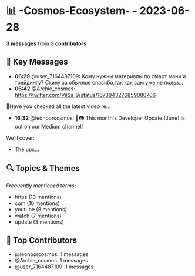 # 📊 -Cosmos-Ecosystem- - 2023-06-28
**3 messages** from **3 contributors**

## 💬 Key Messages
- **06:29** @user_7164487109: Кому нужны материалы по смарт мани и трейдингу?
Скину за обычное спасибо,так как сам уже не польз...
- **06:42** @Archie_cosmos: https://twitter.com/VilSa_9/status/1673943276859080706

🎥Have you checked all the latest video re...
- **16:32** @leonoorcosmos: 📰📷 This month's Developer Update (June) is out on our Medium channel!  

We'll cover:  
- The upc...

## 🔍 Topics & Themes
*Frequently mentioned terms:*
- https (10 mentions)
- com (10 mentions)
- youtube (8 mentions)
- watch (7 mentions)
- update (3 mentions)

## 👥 Top Contributors
- @leonoorcosmos: 1 messages
- @Archie_cosmos: 1 messages
- @user_7164487109: 1 messages